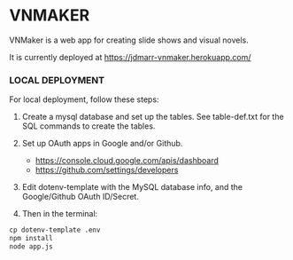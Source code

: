 # VNMAKER

VNMaker is a web app for creating slide shows and visual novels.

It is currently deployed at https://jdmarr-vnmaker.herokuapp.com/

### LOCAL DEPLOYMENT

For local deployment, follow these steps:

1. Create a mysql database and set up the tables. See table-def.txt for the SQL commands to create the tables.

2. Set up OAuth apps in Google and/or Github.
   - https://console.cloud.google.com/apis/dashboard
   - https://github.com/settings/developers

3. Edit dotenv-template with the MySQL database info, and the Google/Github OAuth ID/Secret.

4. Then in the terminal:
```md
cp dotenv-template .env
npm install
node app.js
```
